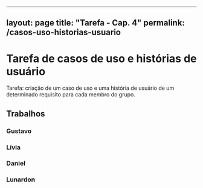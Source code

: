 <!-- Configurações da página -->
---
layout: page
title: "Tarefa - Cap. 4"
permalink: /casos-uso-historias-usuario
---

# Tarefa de casos de uso e histórias de usuário

Tarefa: criação de um caso de uso e uma história de usuário de um determinado requisito para cada membro do grupo.

## Trabalhos

### Gustavo

### Lívia

### Daniel

### Lunardon
